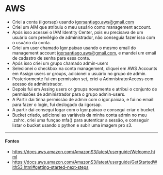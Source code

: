 # AWS
- Criei a conta (iigorsap) usando igorsantiago.aws@gmail.com
- Criei um AIM que atribuiu o meu usuário como management account.
- Após isso acessei o IAM Identity Center, pois eu precisava de um usuário com previlégio de administrador, não conseguia fazer isso com o usuário da conta.
- Criei um user chamado Igor.paixao usando o mesmo email do management account igorsantiago.aws@gmail.com, e mandei um email de cadastro de senha para essa conta.
- Após isso criei um grupo chamado admin-users
- Selecionei o checkbox na conta management, cliquei em AWS Accounts em Assign users or groups, adicionei o usuário no grupo de admin.
- Posteriormente fui em permission set, criei a AdmnistratorAccess com acesso de administrador.
- Depois fui em Assing users or groups novamente e atribui o conjunto de permissões de administrador para o grupo admin-users.
- A Partir dai tinha permissão de admin com o igor.paixao, e fui no email para fazer o login, fui deslogado da iigorsap.
- A partir dai consegui logar com o Igor.paixao e consegui criar o bucket.
- Bucket criado, adicionei as variáveis da minha conta admin no meu .zshrc, criei uma funçao mfa() para autenticar a sessão, e conseguir listar o bucket usando o python e subir uma imagem pro s3.

---
#### Fontes
- https://docs.aws.amazon.com/AmazonS3/latest/userguide/Welcome.html
- https://docs.aws.amazon.com/AmazonS3/latest/userguide/GetStartedWithS3.html#getting-started-next-steps
